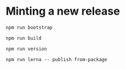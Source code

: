 # Minting a new release

```shell
npm run bootstrap

npm run build

npm run version

npm run lerna -- publish from-package
```
